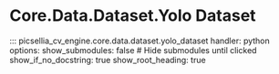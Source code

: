 # Core.Data.Dataset.Yolo Dataset

::: picsellia_cv_engine.core.data.dataset.yolo_dataset
    handler: python
    options:
        show_submodules: false  # Hide submodules until clicked
        show_if_no_docstring: true
        show_root_heading: true
